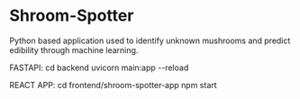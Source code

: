# Shroom-Spotter
Python based application used to identify unknown mushrooms and predict edibility through machine learning.

FASTAPI:
cd backend
uvicorn main:app --reload

REACT APP:
cd frontend/shroom-spotter-app
npm start
